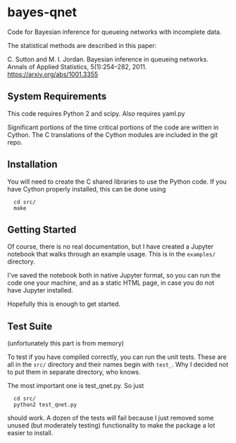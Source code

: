 # bayes-qnet

Code for Bayesian inference for queueing networks with incomplete data.

The statistical methods are described in this paper:

  C. Sutton and M. I. Jordan. 
  Bayesian inference in queueing networks. 
  Annals of Applied Statistics, 5(1):254–282, 2011.
  https://arxiv.org/abs/1001.3355

## System Requirements

This code requires Python 2 and scipy. Also requires
yaml.py

Significant portions
of the time critical portions of the code 
are written in Cython. The C translations
of the Cython modules are included in the git repo.

## Installation

You will need to create the C shared libraries
to use the Python code. If you have Cython properly
installed, this can be done using

```
  cd src/
  make
```

## Getting Started

Of course, there is no real documentation,
but I have created a Jupyter notebook that walks
through an example usage. This is in the `examples/`
directory. 

I've saved the notebook both in native Jupyter format,
so you can run the code one your machine, and as a static
HTML page, in case you do not have Jupyter installed.

Hopefully this is enough to get started.

## Test Suite

(unfortunately this part is from memory)

To test if you have compiled correctly, you can run the unit
tests. These are all in the `src/` directory and their
names begin with `test_`. Why I decided not to put them
in separate directory, who knows.

The most important one is test_qnet.py. So just

```
  cd src/
  python2 test_qnet.py
```

should work. A dozen of the tests will fail because I just
removed some unused (but moderately testing) functionality
to make the package a lot easier to install.


